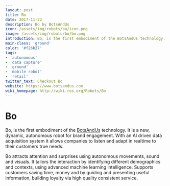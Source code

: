 ```yaml
---
layout: post
title: Bo
date: 2017-11-22
description: Bo by BotsAndUs
icon: /assets/img/robots/bo/icon.png
image: /assets/img/robots/bo/bo.png
introduction: Bo, is the first embodiment of the BotsAndUs technology. It is a new, dynamic, autonomous robot for brand engagement. With an AI driven data acquisition system it allows companies to listen and adapt in realtime to their customers true needs. 
main-class: 'ground'
color: '#f26b27'
tags:
- 'autonomous'
- 'data capture'
- 'ground'
- 'mobile robot'
- 'retail'
twitter_text: Checkout Bo
website: https://www.botsandus.com
wiki_homepage: http://wiki.ros.org/Robots/Bo
---
```


# Bo

Bo, is the first embodiment of the [BotsAndUs](https://www.botsandus.com) technology. It is a new, dynamic, autonomous robot for brand engagement. With an AI driven data acquisition system it allows companies to listen and adapt in realtime to their customers true needs. 

Bo attracts attention and surprises using autonomous movements, sound and visuals. It tailors the interaction by identifying different demographics and contexts, using advanced machine learning intelligence. Supports customers saving time, money and by guiding and presenting useful information, building loyalty via high quality consistent service.
